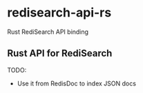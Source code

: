 # redisearch-api-rs
Rust RediSearch API binding

## Rust API for RediSearch

TODO:

- Use it from RedisDoc to index JSON docs
